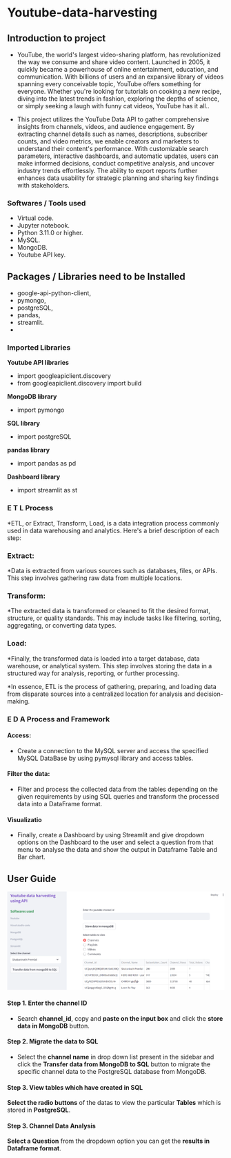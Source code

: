 # Youtube-data-harvesting

## Introduction to project

* YouTube, the world's largest video-sharing platform, has revolutionized the way we consume and share video content. Launched in 2005, it quickly became a powerhouse of online entertainment, education, and communication. With billions of users and an expansive library of videos spanning every conceivable topic, YouTube offers something for everyone. Whether you're looking for tutorials on cooking a new recipe, diving into the latest trends in fashion, exploring the depths of science, or simply seeking a laugh with funny cat videos, YouTube has it all..

* This project utilizes the YouTube Data API to gather comprehensive insights from channels, videos, and audience engagement. By extracting channel details such as names, descriptions, subscriber counts, and video metrics, we enable creators and marketers to understand their content's performance. With customizable search parameters, interactive dashboards, and automatic updates, users can make informed decisions, conduct competitive analysis, and uncover industry trends effortlessly. The ability to export reports further enhances data usability for strategic planning and sharing key findings with stakeholders.



### Softwares / Tools used

* Virtual code.
* Jupyter notebook.
* Python 3.11.0 or higher.
* MySQL.
* MongoDB.
* Youtube API key.

## Packages / Libraries need to be Installed

* google-api-python-client,
* pymongo,
* postgreSQL,
* pandas,
* streamlit.
* 
 
### Imported Libraries

**Youtube API libraries**
* import googleapiclient.discovery
* from googleapiclient.discovery import build

**MongoDB library**
* import pymongo

**SQL library**
* import postgreSQL

**pandas library**
* import pandas as pd

**Dashboard library**
* import streamlit as st

### E T L Process

*ETL, or Extract, Transform, Load, is a data integration process commonly used in data warehousing and analytics. Here's a brief description of each step:

### Extract: 
*Data is extracted from various sources such as databases, files, or APIs. This step involves gathering raw data from multiple locations.

### Transform: 
*The extracted data is transformed or cleaned to fit the desired format, structure, or quality standards. This may include tasks like filtering, sorting, aggregating, or converting data types.

### Load: 
*Finally, the transformed data is loaded into a target database, data warehouse, or analytical system. This step involves storing the data in a structured way for analysis, reporting, or further processing.

*In essence, ETL is the process of gathering, preparing, and loading data from disparate sources into a centralized location for analysis and decision-making.


### E D A Process and Framework

#### Access:

* Create a connection to the MySQL server and access the specified MySQL DataBase by using pymysql library and access tables.

#### Filter the data:

* Filter and process the collected data from the tables depending on the given requirements by using SQL queries and transform the processed data into a DataFrame format.

#### Visualizatio 

* Finally, create a Dashboard by using Streamlit and give dropdown options on the Dashboard to the user and select a question from that menu to analyse the data and show the output in Dataframe Table and Bar chart.



## User Guide
![GitHub Logo](https://github.com/PrasanthHari207/Youtube-data-harvesting/blob/main/streamlit.png)
#### Step 1. Enter the channel ID

* Search **channel_id**, copy and **paste on the input box** and click the **store data in MongoDB** button.

#### Step 2. Migrate the data to SQL

* Select the **channel name** in drop down list present in the sidebar and click the **Transfer data from MongoDB to SQL** button to migrate the specific channel data to the PostgreSQL database from MongoDB.

#### Step 3. View tables which have created in SQL

**Select the radio buttons** of the datas to view the particular **Tables** which is stored in **PostgreSQL**.

#### Step 3. Channel Data Analysis

**Select a Question** from the dropdown option you can get the **results in Dataframe format**.


